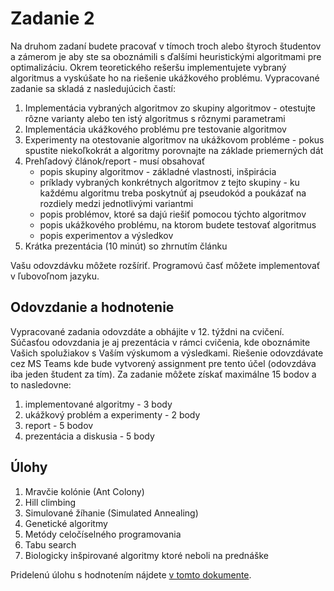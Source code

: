 # Zadanie 2

Na druhom zadaní budete pracovať v tímoch troch alebo štyroch študentov a zámerom je aby ste sa oboznámili s ďalšími heuristickými algoritmami pre optimalizáciu. Okrem teoretického rešeršu implementujete vybraný algoritmus a vyskúšate ho na riešenie ukážkového problému. Vypracované zadanie sa skladá z nasledujúcich častí:

1. Implementácia vybraných algoritmov zo skupiny algoritmov - otestujte rôzne varianty alebo ten istý algoritmus s rôznymi parametrami
2. Implementácia ukážkového problému pre testovanie algoritmov
3. Experimenty na otestovanie algoritmov na ukážkovom probléme - pokus spustite niekoľkokrát a algoritmy porovnajte na základe priemerných dát
4. Prehľadový článok/report - musí obsahovať
    * popis skupiny algoritmov - základné vlastnosti, inšpirácia
    * príklady vybraných konkrétnych algoritmov z tejto skupiny - ku každému algoritmu treba poskytnúť aj pseudokód a poukázať na rozdiely medzi jednotlivými variantmi
    * popis problémov, ktoré sa dajú riešiť pomocou týchto algoritmov
    * popis ukážkového problému, na ktorom budete testovať algoritmus
    * popis experimentov a výsledkov
5. Krátka prezentácia (10 minút) so zhrnutím článku

Vašu odovzdávku môžete rozšíriť. Programovú časť môžete implementovať v ľubovoľnom jazyku.

## Odovzdanie a hodnotenie
Vypracované zadania odovzdáte a obhájite v 12. týždni na cvičení. Súčasťou odovzdania je aj prezentácia v rámci cvičenia, kde oboznámite Vašich spolužiakov s Vaším výskumom a výsledkami. Riešenie odovzdávate cez MS Teams kde bude vytvorený assignment pre tento účel (odovzdáva iba jeden študent za tím). Za zadanie môžete získať maximálne 15 bodov a to nasledovne:

1. implementované algoritmy - 3 body
2. ukážkový problém a experimenty - 2 body
3. report - 5 bodov
4. prezentácia a diskusia - 5 body

## Úlohy
1. Mravčie kolónie (Ant Colony)
2. Hill climbing
3. Simulované žíhanie (Simulated Annealing)
4. Genetické algoritmy
5. Metódy celočíselného programovania
6. Tabu search
7. Biologicky inšpirované algoritmy ktoré neboli na prednáške

Pridelenú úlohu s hodnotením nájdete [v tomto dokumente](https://docs.google.com/spreadsheets/d/1NiCymSKkHL8Rk5OIVDFJ_ryRvLCRolfSev38qDIHKCE/edit?usp=sharing).
